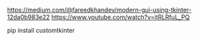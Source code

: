 https://medium.com/@fareedkhandev/modern-gui-using-tkinter-12da0b983e22
https://www.youtube.com/watch?v=itRLRfuL_PQ

pip install customtkinter